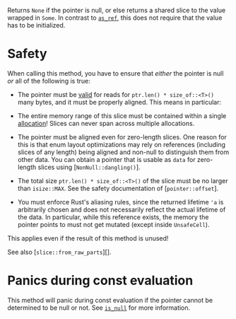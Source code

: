 Returns `None` if the pointer is null, or else returns a shared slice to
the value wrapped in `Some`. In contrast to [`as_ref`], this does not require
that the value has to be initialized.

[`as_ref`]: #method.as_ref

# Safety

When calling this method, you have to ensure that *either* the pointer is null *or*
all of the following is true:

* The pointer must be [valid] for reads for `ptr.len() * size_of::<T>()` many bytes,
and it must be properly aligned. This means in particular:

* The entire memory range of this slice must be contained within a single [allocation]!
Slices can never span across multiple allocations.

* The pointer must be aligned even for zero-length slices. One
reason for this is that enum layout optimizations may rely on references
(including slices of any length) being aligned and non-null to distinguish
them from other data. You can obtain a pointer that is usable as `data`
for zero-length slices using [`NonNull::dangling()`].

* The total size `ptr.len() * size_of::<T>()` of the slice must be no larger than `isize::MAX`.
See the safety documentation of [`pointer::offset`].

* You must enforce Rust's aliasing rules, since the returned lifetime `'a` is
arbitrarily chosen and does not necessarily reflect the actual lifetime of the data.
In particular, while this reference exists, the memory the pointer points to must
not get mutated (except inside `UnsafeCell`).

This applies even if the result of this method is unused!

See also [`slice::from_raw_parts`][].

[valid]: crate::ptr#safety
[allocation]: crate::ptr#allocation

# Panics during const evaluation

This method will panic during const evaluation if the pointer cannot be
determined to be null or not. See [`is_null`] for more information.

[`is_null`]: #method.is_null
